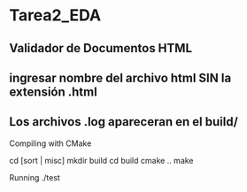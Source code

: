 # Tarea2_EDA
Validador de Documentos HTML
-------------------------
ingresar nombre del archivo html SIN la extensión .html
-------------------------
Los archivos .log apareceran en el build/
-------------------------
Compiling with CMake

cd [sort | misc]
mkdir build
cd build
cmake ..
make

Running
./test
